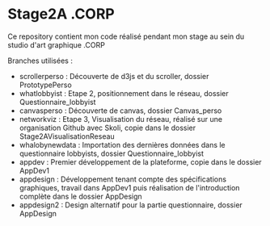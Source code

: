 # Stage2A .CORP

Ce repository contient mon code réalisé pendant mon stage au sein du studio d'art graphique .CORP

Branches utilisées : 
* scrollerperso : Découverte de d3js et du scroller, dossier PrototypePerso
* whatlobbyist : Etape 2, positionnement dans le réseau, dossier Questionnaire_lobbyist
* canvasperso : Découverte de canvas, dossier Canvas_perso
* networkviz : Etape 3, Visualisation du réseau, réalisé sur une organisation Github avec Skoli, copie dans le dossier Stage2AVisualisationReseau
* whalobynewdata : Importation des dernières données dans le questionnaire lobbyists, dossier Questionnaire_lobbyist
* appdev : Premier développement de la plateforme, copie dans le dossier AppDev1
* appdesign : Développement tenant compte des spécifications graphiques, travail dans AppDev1 puis réalisation de l'introduction complète dans le dossier AppDesign
* appdesign2 : Design alternatif pour la partie questionnaire, dossier AppDesign
